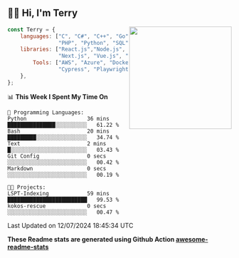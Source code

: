 <h2>👋🏻 Hi, I'm Terry</h2>

<img align='right' src="https://media.giphy.com/media/fkZukR450RQ1qnGaq9/giphy.gif" width="230">

```javascript
const Terry = {
    languages: ["C", "C#", "C++", "Go", "Java", "Javascript",
                "PHP", "Python", "SQL", "Typescript"],
    libraries: ["React.js","Node.js", ".Net", "Express.js",
                "Next.js", "Vue.js", "Astro.js", "CUDA"],
        Tools: ["AWS", "Azure", "Docker🐳", "Git", "Figma",
                "Cypress", "Playwright", "Postman", "Jira"],
    },
};
```
<!--START_SECTION:waka-->
📊 **This Week I Spent My Time On** 

```text
💬 Programming Languages: 
Python                   36 mins             ███████████████░░░░░░░░░░   61.22 % 
Bash                     20 mins             █████████░░░░░░░░░░░░░░░░   34.74 % 
Text                     2 mins              █░░░░░░░░░░░░░░░░░░░░░░░░   03.43 % 
Git Config               0 secs              ░░░░░░░░░░░░░░░░░░░░░░░░░   00.42 % 
Markdown                 0 secs              ░░░░░░░░░░░░░░░░░░░░░░░░░   00.19 % 

🐱‍💻 Projects: 
LSPT-Indexing            59 mins             █████████████████████████   99.53 % 
kokos-rescue             0 secs              ░░░░░░░░░░░░░░░░░░░░░░░░░   00.47 % 
```


 Last Updated on 12/07/2024 18:45:34 UTC
<!--END_SECTION:waka-->

**These Readme stats are generated using Github Action [awesome-readme-stats](https://github.com/anmol098/waka-readme-stats)**
